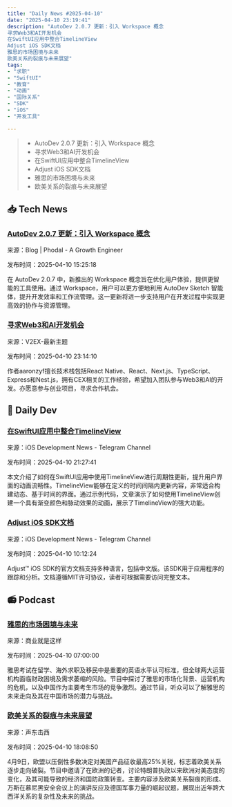 ```yaml
---
title: "Daily News #2025-04-10"
date: "2025-04-10 23:19:41"
description: "AutoDev 2.0.7 更新：引入 Workspace 概念
寻求Web3和AI开发机会
在SwiftUI应用中整合TimelineView
Adjust iOS SDK文档
雅思的市场困境与未来
欧美关系的裂痕与未来展望"
tags: 
- "求职"
- "SwiftUI"
- "教育"
- "动画"
- "国际关系"
- "SDK"
- "iOS"
- "开发工具"

---
```


> - AutoDev 2.0.7 更新：引入 Workspace 概念
> - 寻求Web3和AI开发机会
> - 在SwiftUI应用中整合TimelineView
> - Adjust iOS SDK文档
> - 雅思的市场困境与未来
> - 欧美关系的裂痕与未来展望

## 📥 Tech News

### [AutoDev 2.0.7 更新：引入 Workspace 概念](http://www.phodal.com/blog/autodev-workspace/)

来源：Blog | Phodal - A Growth Engineer

发布时间：2025-04-10 15:25:18

在 AutoDev 2.0.7 中，新推出的 Workspace 概念旨在优化用户体验，提供更智能的工具使用。通过 Workspace，用户可以更方便地利用 AutoDev Sketch 智能体，提升开发效率和工作流管理。这一更新将进一步支持用户在开发过程中实现更高效的协作与资源管理。

### [寻求Web3和AI开发机会](https://www.v2ex.com/t/1124600)

来源：V2EX-最新主题

发布时间：2025-04-10 23:14:10

作者aaronzyf擅长技术栈包括React Native、React、Next.js、TypeScript、Express和Nest.js，拥有CEX相关的工作经验，希望加入团队参与Web3和AI的开发。亦愿意参与创业项目，寻求合作机会。

## 💾 Daily Dev

### [在SwiftUI应用中整合TimelineView](https://www.createwithswift.com/integrating-timelineview-in-a-swiftui-app/)

来源：iOS Development News - Telegram Channel

发布时间：2025-04-10 21:27:41

本文介绍了如何在SwiftUI应用中使用TimelineView进行周期性更新，提升用户界面的动画流畅性。TimelineView能够在定义的时间间隔内更新内容，非常适合构建动态、基于时间的界面。通过示例代码，文章演示了如何使用TimelineView创建一个具有渐变颜色和脉动效果的动画，展示了TimelineView的强大功能。

### [Adjust iOS SDK文档](https://github.com/adjust/ios_sdk)

来源：iOS Development News - Telegram Channel

发布时间：2025-04-10 10:12:24

Adjust™ iOS SDK的官方文档支持多种语言，包括中文版。该SDK用于应用程序的跟踪和分析。文档遵循MIT许可协议，读者可根据需要访问完整文本。

## 📻 Podcast

### [雅思的市场困境与未来](https://www.xiaoyuzhoufm.com/episode/67f68fac59699d74dca9a12c)

来源：商业就是这样

发布时间：2025-04-10 07:00:00

雅思考试在留学、海外求职及移民中是重要的英语水平认可标准，但全球两大运营机构面临财政困境及需求萎缩的风险。节目中探讨了雅思的市场化背景、运营机构的危机，以及中国作为主要考生市场的竞争激烈。通过节目，听众可以了解雅思的未来走向及其在中国市场的潜力与挑战。

### [欧美关系的裂痕与未来展望](https://www.xiaoyuzhoufm.com/episode/67f79456623bc78c39c5aa0d)

来源：声东击西

发布时间：2025-04-10 18:08:50

4月9日，欧盟以压倒性多数决定对美国产品征收最高25%关税，标志着欧美关系逐步走向破裂。节目中邀请了在欧洲的记者，讨论特朗普执政以来欧洲对美态度的变化，及其可能导致的经济和国防政策转变。主要内容涉及欧美关系裂痕的形成、万斯在慕尼黑安全会议上的演讲反应及德国军事力量的崛起议题，展现出近年跨大西洋关系的复杂性及未来的挑战。
